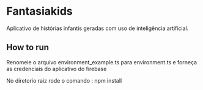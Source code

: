 # Fantasiakids

Aplicativo de histórias infantis geradas com uso de inteligência artificial.

## How to run

Renomeie o arquivo environment_example.ts para environment.ts e forneça as credenciais do aplicativo do firebase

No diretorio raiz rode o comando : npm install


